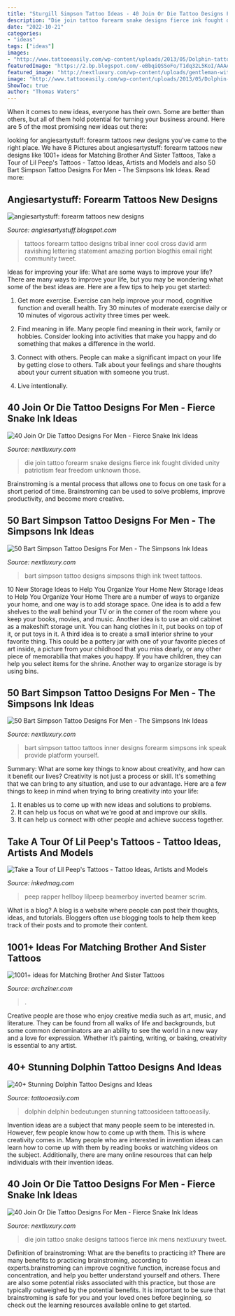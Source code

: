 ```yaml
---
title: "Sturgill Simpson Tattoo Ideas - 40 Join Or Die Tattoo Designs For Men"
description: "Die join tattoo forearm snake designs fierce ink fought divided unity patriotism fear freedom unknown those"
date: "2022-10-21"
categories:
- "ideas"
tags: ["ideas"]
images:
- "http://www.tattooeasily.com/wp-content/uploads/2013/05/Dolphin-tattoo-designs-6.jpg"
featuredImage: "https://2.bp.blogspot.com/-eBbqiQSSoFo/T1dq32L5KoI/AAAAAAAAE0w/3UsvaNE1uQI/s1600/forearm-tribal-tattoos-72.jpg"
featured_image: "http://nextluxury.com/wp-content/uploads/gentleman-with-join-or-die-lettering-on-outer-forearm.jpg"
image: "http://www.tattooeasily.com/wp-content/uploads/2013/05/Dolphin-tattoo-designs-6.jpg"
ShowToc: true
author: "Thomas Waters"
---
```



When it comes to new ideas, everyone has their own. Some are better than others, but all of them hold potential for turning your business around. Here are 5 of the most promising new ideas out there: 

	

		
looking for angiesartystuff: forearm tattoos new designs you've came to the right place. We have 8 Pictures about angiesartystuff: forearm tattoos new designs like 1001+ ideas for Matching Brother And Sister Tattoos, Take a Tour of Lil Peep&#039;s Tattoos - Tattoo Ideas, Artists and Models and also 50 Bart Simpson Tattoo Designs For Men - The Simpsons Ink Ideas. Read more:
		
    
## Angiesartystuff: Forearm Tattoos New Designs

<img loading=lazy src="https://2.bp.blogspot.com/-eBbqiQSSoFo/T1dq32L5KoI/AAAAAAAAE0w/3UsvaNE1uQI/s1600/forearm-tribal-tattoos-72.jpg" onerror="this.onerror=null;this.src='https://tse4.mm.bing.net/th?id=OIP.F_TffwKJ0E87tzM01PdBjAHaC3&amp;pid=15.1';" alt="angiesartystuff: forearm tattoos new designs">

_Source: angiesartystuff.blogspot.com_

>tattoos forearm tattoo designs tribal inner cool cross david arm ravishing lettering statement amazing portion blogthis email right community tweet. 

	

Ideas for improving your life: What are some ways to improve your life?
There are many ways to improve your life, but you may be wondering what some of the best ideas are. Here are a few tips to help you get started:
1. Get more exercise. Exercise can help improve your mood, cognitive function and overall health. Try 30 minutes of moderate exercise daily or 10 minutes of vigorous activity three times per week.

2. Find meaning in life. Many people find meaning in their work, family or hobbies. Consider looking into activities that make you happy and do something that makes a difference in the world.

3. Connect with others. People can make a significant impact on your life by getting close to others. Talk about your feelings and share thoughts about your current situation with someone you trust.

4. Live intentionally.

    
## 40 Join Or Die Tattoo Designs For Men - Fierce Snake Ink Ideas

<img loading=lazy src="http://nextluxury.com/wp-content/uploads/gentleman-with-join-or-die-lettering-on-outer-forearm.jpg" onerror="this.onerror=null;this.src='https://tse1.mm.bing.net/th?id=OIP.SYjY7Wu58lTfc7Qp0j8h0wHaHa&amp;pid=15.1';" alt="40 Join Or Die Tattoo Designs For Men - Fierce Snake Ink Ideas">

_Source: nextluxury.com_

>die join tattoo forearm snake designs fierce ink fought divided unity patriotism fear freedom unknown those. 

	

Brainstroming is a mental process that allows one to focus on one task for a short period of time. Brainstroming can be used to solve problems, improve productivity, and become more creative.

    
## 50 Bart Simpson Tattoo Designs For Men - The Simpsons Ink Ideas

<img loading=lazy src="http://nextluxury.com/wp-content/uploads/manly-thigh-bart-simpson-tattoo-design-ideas-for-men.jpg" onerror="this.onerror=null;this.src='https://tse4.mm.bing.net/th?id=OIP.UnpJsDIATUflulSU41eyUQHaHa&amp;pid=15.1';" alt="50 Bart Simpson Tattoo Designs For Men - The Simpsons Ink Ideas">

_Source: nextluxury.com_

>bart simpson tattoo designs simpsons thigh ink tweet tattoos. 

	

10 New Storage Ideas to Help You Organize Your Home
New Storage Ideas to Help You Organize Your Home
There are a number of ways to organize your home, and one way is to add storage space. One idea is to add a few shelves to the wall behind your TV or in the corner of the room where you keep your books, movies, and music. Another idea is to use an old cabinet as a makeshift storage unit. You can hang clothes in it, put books on top of it, or put toys in it. A third idea is to create a small interior shrine to your favorite thing. This could be a pottery jar with one of your favorite pieces of art inside, a picture from your childhood that you miss dearly, or any other piece of memorabilia that makes you happy. If you have children, they can help you select items for the shrine. Another way to organize storage is by using bins.

    
## 50 Bart Simpson Tattoo Designs For Men - The Simpsons Ink Ideas

<img loading=lazy src="http://nextluxury.com/wp-content/uploads/inner-forearm-male-bart-simpson-tattoo-ideas.jpg" onerror="this.onerror=null;this.src='https://tse3.mm.bing.net/th?id=OIP.e7kL0wnE_GExjkVfTuy3DgHaHa&amp;pid=15.1';" alt="50 Bart Simpson Tattoo Designs For Men - The Simpsons Ink Ideas">

_Source: nextluxury.com_

>bart simpson tattoo tattoos inner designs forearm simpsons ink speak provide platform yourself. 

	

Summary: What are some key things to know about creativity, and how can it benefit our lives?
Creativity is not just a process or skill. It's something that we can bring to any situation, and use to our advantage. Here are a few things to keep in mind when trying to bring creativity into your life:
1. It enables us to come up with new ideas and solutions to problems.
2. It can help us focus on what we're good at and improve our skills.
3. It can help us connect with other people and achieve success together.

    
## Take A Tour Of Lil Peep&#039;s Tattoos - Tattoo Ideas, Artists And Models

<img loading=lazy src="https://www.inkedmag.com/.image/c_limit%2Ccs_srgb%2Cfl_progressive%2Cq_auto:good%2Cw_700/MTY3OTk5NDkwMjAzMDY3NjY1/48817ea60faa84e2c97224c5c19b0a12.jpg" onerror="this.onerror=null;this.src='https://tse4.mm.bing.net/th?id=OIP.cys7AB2V4uf-o3YAcRRPswHaJH&amp;pid=15.1';" alt="Take a Tour of Lil Peep&#039;s Tattoos - Tattoo Ideas, Artists and Models">

_Source: inkedmag.com_

>peep rapper hellboy lilpeep beamerboy inverted beamer scrim. 

	

What is a blog?
A blog is a website where people can post their thoughts, ideas, and tutorials. Bloggers often use blogging tools to help them keep track of their posts and to promote their content.

    
## 1001+ Ideas For Matching Brother And Sister Tattoos

<img loading=lazy src="https://archziner.com/wp-content/uploads/2020/06/brother-and-sister-tattoo-ideas-side-by-side-photos-of-matching-wrist-tattoos-saying-one-and-only-brother-sis.jpg" onerror="this.onerror=null;this.src='https://tse3.mm.bing.net/th?id=OIP.8vxCMrgecCtv4sHVcAbLrgHaHa&amp;pid=15.1';" alt="1001+ ideas for Matching Brother And Sister Tattoos">

_Source: archziner.com_

>. 

	

Creative people are those who enjoy creative media such as art, music, and literature. They can be found from all walks of life and backgrounds, but some common denominators are an ability to see the world in a new way and a love for expression. Whether it’s painting, writing, or baking, creativity is essential to any artist.

    
## 40+ Stunning Dolphin Tattoo Designs And Ideas

<img loading=lazy src="http://www.tattooeasily.com/wp-content/uploads/2013/05/Dolphin-tattoo-designs-6.jpg" onerror="this.onerror=null;this.src='https://tse3.mm.bing.net/th?id=OIP.invCTWKAdupI_zOsPYJasAHaJP&amp;pid=15.1';" alt="40+ Stunning Dolphin Tattoo Designs and Ideas">

_Source: tattooeasily.com_

>dolphin delphin bedeutungen stunning tattoosideen tattooeasily. 

	

Invention ideas are a subject that many people seem to be interested in. However, few people know how to come up with them. This is where creativity comes in. Many people who are interested in invention ideas can learn how to come up with them by reading books or watching videos on the subject. Additionally, there are many online resources that can help individuals with their invention ideas.

    
## 40 Join Or Die Tattoo Designs For Men - Fierce Snake Ink Ideas

<img loading=lazy src="http://nextluxury.com/wp-content/uploads/shoulder-join-or-die-mens-tatotos.jpg" onerror="this.onerror=null;this.src='https://tse4.mm.bing.net/th?id=OIP.JQNWgADjn2kT1pKc69DbiAHaHa&amp;pid=15.1';" alt="40 Join Or Die Tattoo Designs For Men - Fierce Snake Ink Ideas">

_Source: nextluxury.com_

>die join tattoo snake designs tattoos fierce ink mens nextluxury tweet. 

	

Definition of brainstroming: What are the benefits to practicing it?
There are many benefits to practicing brainstroming, according to experts.brainstroming can improve cognitive function, increase focus and concentration, and help you better understand yourself and others. There are also some potential risks associated with this practice, but those are typically outweighed by the potential benefits. It is important to be sure that brainstroming is safe for you and your loved ones before beginning, so check out the learning resources available online to get started.

